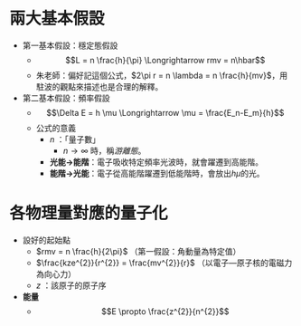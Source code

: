 # 兩大基本假設
- 第一基本假設：穩定態假設
	- $$L = n \frac{h}{\pi} \Longrightarrow rmv = n\hbar$$
	- 朱老師：偏好記這個公式，$2\pi r = n \lambda = n \frac{h}{mv}$，用駐波的觀點來描述也是合理的解釋。
- 第二基本假設：頻率假設
	- $$\Delta E = h \mu \Longrightarrow \mu = \frac{E_n-E_m}{h}$$
	- 公式的意義
		- $n$ ：「量子數」
			- $n \rightarrow \infty$ 時，稱*游離態*。 
		- **光能->能階**：電子吸收特定頻率光波時，就會躍遷到高能階。
		- **能階->光能**：電子從高能階躍遷到低能階時，會放出$h \mu$的光。

# 各物理量對應的量子化
- 設好的起始點
	- $rmv = n \frac{h}{2\pi}$  （第一假設：角動量為特定值）
	- $\frac{kze^{2}}{r^{2}} = \frac{mv^{2}}{r}$  （以電子—原子核的電磁力為向心力）
	- $z$ ：該原子的原子序
- **能量**
	- $$E \propto  \frac{z^{2}}{n^{2}}$$


 